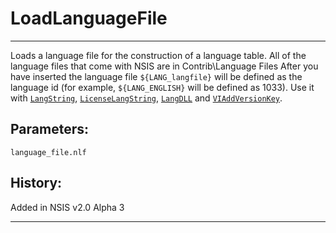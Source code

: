 # LoadLanguageFile

---

Loads a language file for the construction of a language table. All of the language files that come with NSIS are in Contrib\Language Files
After you have inserted the language file `${LANG_langfile}` will be defined as the language id (for example, `${LANG_ENGLISH}` will be defined as 1033). Use it with [`LangString`][1], [`LicenseLangString`][2], [`LangDLL`][3] and [`VIAddVersionKey`][4].

## Parameters:

    language_file.nlf

## History:

Added in NSIS v2.0 Alpha 3

---

[1]: LangString.markdown
[2]: LicenseLangString.markdown
[3]: LangDLL.markdown
[4]: VIAddVersionKey.markdown